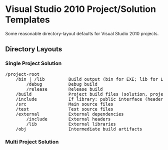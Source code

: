 # Visual Studio 2010 Project/Solution Templates #

Some reasonable directory-layout defaults for Visual Studio 2010 projects.


## Directory Layouts ##

### Single Project Solution ###

<pre>
/project-root
    /bin | /lib         Build output (bin for EXE; lib for LIB and DLL)
        /debug          Debug build
        /release        Release build
    /build              Project build files (solution, project-file)
    /include            If library: public interface (headers) for library
    /src                Main source files
    /test               Test source files
    /external           External dependencies
        /include        External headers
        /lib            External libraries
    /obj                Intermediate build artifacts
</pre>


### Multi Project Solution ###
